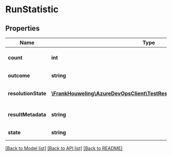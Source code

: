 # RunStatistic

## Properties
Name | Type | Description | Notes
------------ | ------------- | ------------- | -------------
**count** | **int** | Test result count fo the given outcome. | [optional] 
**outcome** | **string** | Test result outcome | [optional] 
**resolutionState** | [**\FrankHouweling\AzureDevOpsClient\TestResults\Model\TestResolutionState**](TestResolutionState.md) | Test run Resolution State. | [optional] 
**resultMetadata** | **string** | ResultMetadata for the given outcome/count. | [optional] 
**state** | **string** | State of the test run | [optional] 

[[Back to Model list]](../README.md#documentation-for-models) [[Back to API list]](../README.md#documentation-for-api-endpoints) [[Back to README]](../README.md)


